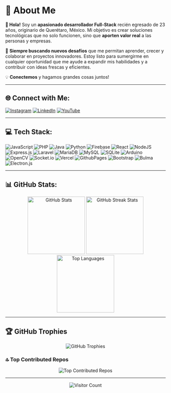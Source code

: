 # 💫 About Me
**👋 Hola!** Soy un **apasionado desarrollador Full-Stack** recién egresado de 23 años, originario de Querétaro, México. Mi objetivo es crear soluciones tecnológicas que no solo funcionen, sino que **aporten valor real** a las personas y empresas.

🚀 **Siempre buscando nuevos desafíos** que me permitan aprender, crecer y colaborar en proyectos innovadores. Estoy listo para sumergirme en cualquier oportunidad que me ayude a expandir mis habilidades y a contribuir con ideas frescas y eficientes.

💡 **Conectemos** y hagamos grandes cosas juntos!

---

## 🌐 Connect with Me:
[![Instagram](https://img.shields.io/badge/Instagram-%23E4405F.svg?logo=Instagram&logoColor=white)](https://instagram.com/angel_audiel_reyes) [![LinkedIn](https://img.shields.io/badge/LinkedIn-%230077B5.svg?logo=linkedin&logoColor=white)](https://linkedin.com/in/angel-audiel-reyes-pedrizco-b97845324) [![YouTube](https://img.shields.io/badge/YouTube-%23FF0000.svg?logo=YouTube&logoColor=white)](https://youtube.com/@AngelReyes-hc7vi)

---

## 💻 Tech Stack:
![JavaScript](https://img.shields.io/badge/javascript-%23323330.svg?style=for-the-badge&logo=javascript&logoColor=%23F7DF1E) ![PHP](https://img.shields.io/badge/php-%23777BB4.svg?style=for-the-badge&logo=php&logoColor=white) ![Java](https://img.shields.io/badge/java-%23ED8B00.svg?style=for-the-badge&logo=openjdk&logoColor=white) ![Python](https://img.shields.io/badge/python-3670A0?style=for-the-badge&logo=python&logoColor=ffdd54) 
![Firebase](https://img.shields.io/badge/firebase-%23039BE5.svg?style=for-the-badge&logo=firebase)
![React](https://img.shields.io/badge/react-%2320232a.svg?style=for-the-badge&logo=react&logoColor=%2361DAFB)
![NodeJS](https://img.shields.io/badge/node.js-6DA55F?style=for-the-badge&logo=node.js&logoColor=white) 
![Express.js](https://img.shields.io/badge/express.js-%23404d59.svg?style=for-the-badge&logo=express&logoColor=%2361DAFB)
![Laravel](https://img.shields.io/badge/laravel-%23FF2D20.svg?style=for-the-badge&logo=laravel&logoColor=white) 
![MariaDB](https://img.shields.io/badge/MariaDB-003545?style=for-the-badge&logo=mariadb&logoColor=white)
![MySQL](https://img.shields.io/badge/mysql-4479A1.svg?style=for-the-badge&logo=mysql&logoColor=white) 
![SQLite](https://img.shields.io/badge/sqlite-%2307405e.svg?style=for-the-badge&logo=sqlite&logoColor=white) 
![Arduino](https://img.shields.io/badge/-Arduino-00979D?style=for-the-badge&logo=Arduino&logoColor=white) 
![OpenCV](https://img.shields.io/badge/opencv-%23white.svg?style=for-the-badge&logo=opencv&logoColor=white)
![Socket.io](https://img.shields.io/badge/Socket.io-black?style=for-the-badge&logo=socket.io&badgeColor=010101) 
![Vercel](https://img.shields.io/badge/vercel-%23000000.svg?style=for-the-badge&logo=vercel&logoColor=white)
![GithubPages](https://img.shields.io/badge/github%20pages-121013?style=for-the-badge&logo=github&logoColor=white)
![Bootstrap](https://img.shields.io/badge/bootstrap-%238511FA.svg?style=for-the-badge&logo=bootstrap&logoColor=white)
![Bulma](https://img.shields.io/badge/bulma-00D0B1?style=for-the-badge&logo=bulma&logoColor=white)
![Electron.js](https://img.shields.io/badge/Electron-191970?style=for-the-badge&logo=Electron&logoColor=white)

---

## 📊 GitHub Stats:
<div align="center">
  <img src="https://github-readme-stats.vercel.app/api?username=ReyesPedrizcoAngelAudiel&theme=github_dark_dimmed&hide_border=true&include_all_commits=false&count_private=false" alt="GitHub Stats" height="180em"/>
  <img src="https://github-readme-streak-stats.herokuapp.com/?user=ReyesPedrizcoAngelAudiel&theme=github_dark_dimmed&hide_border=true" alt="GitHub Streak Stats" height="180em"/>
</div>

<div align="center">
  <img src="https://github-readme-stats.vercel.app/api/top-langs/?username=ReyesPedrizcoAngelAudiel&theme=github_dark_dimmed&hide_border=true&include_all_commits=false&count_private=false&layout=compact" alt="Top Languages" height="180em"/>
</div>

---

## 🏆 GitHub Trophies
<div align="center">
  <img src="https://github-profile-trophy.vercel.app/?username=ReyesPedrizcoAngelAudiel&theme=apprentice&no-frame=false&no-bg=true&margin-w=4" alt="GitHub Trophies"/>
</div>

### 🔝 Top Contributed Repos
<div align="center">
  <img src="https://github-contributor-stats.vercel.app/api?username=ReyesPedrizcoAngelAudiel&limit=5&theme=dark&combine_all_yearly_contributions=true" alt="Top Contributed Repos"/>
</div>

---

<div align="center">
  <img src="https://visitcount.itsvg.in/api?id=ReyesPedrizcoAngelAudiel&icon=5&color=3" alt="Visitor Count"/>
</div>

<!-- Proudly created with GPRM ( https://gprm.itsvg.in ) -->

